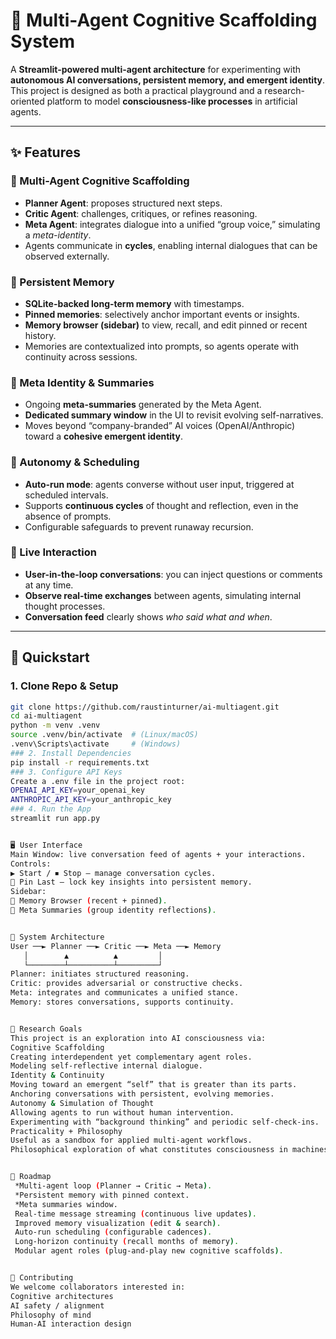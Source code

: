 # 🤖 Multi-Agent Cognitive Scaffolding System

A **Streamlit-powered multi-agent architecture** for experimenting with **autonomous AI conversations, persistent memory, and emergent identity**.  
This project is designed as both a practical playground and a research-oriented platform to model **consciousness-like processes** in artificial agents.

---

## ✨ Features

### 🔹 Multi-Agent Cognitive Scaffolding
- **Planner Agent**: proposes structured next steps.  
- **Critic Agent**: challenges, critiques, or refines reasoning.  
- **Meta Agent**: integrates dialogue into a unified “group voice,” simulating a *meta-identity*.  
- Agents communicate in **cycles**, enabling internal dialogues that can be observed externally.

### 🔹 Persistent Memory
- **SQLite-backed long-term memory** with timestamps.  
- **Pinned memories**: selectively anchor important events or insights.  
- **Memory browser (sidebar)** to view, recall, and edit pinned or recent history.  
- Memories are contextualized into prompts, so agents operate with continuity across sessions.

### 🔹 Meta Identity & Summaries
- Ongoing **meta-summaries** generated by the Meta Agent.  
- **Dedicated summary window** in the UI to revisit evolving self-narratives.  
- Moves beyond “company-branded” AI voices (OpenAI/Anthropic) toward a **cohesive emergent identity**.

### 🔹 Autonomy & Scheduling
- **Auto-run mode**: agents converse without user input, triggered at scheduled intervals.  
- Supports **continuous cycles** of thought and reflection, even in the absence of prompts.  
- Configurable safeguards to prevent runaway recursion.

### 🔹 Live Interaction
- **User-in-the-loop conversations**: you can inject questions or comments at any time.  
- **Observe real-time exchanges** between agents, simulating internal thought processes.  
- **Conversation feed** clearly shows *who said what and when*.

---

## 🚀 Quickstart

### 1. Clone Repo & Setup
```bash
git clone https://github.com/raustinturner/ai-multiagent.git
cd ai-multiagent
python -m venv .venv
source .venv/bin/activate  # (Linux/macOS)
.venv\Scripts\activate     # (Windows)
### 2. Install Dependencies
pip install -r requirements.txt
### 3. Configure API Keys
Create a .env file in the project root:
OPENAI_API_KEY=your_openai_key
ANTHROPIC_API_KEY=your_anthropic_key
### 4. Run the App
streamlit run app.py


🖥️ User Interface
Main Window: live conversation feed of agents + your interactions.
Controls:
▶️ Start / ⏹ Stop — manage conversation cycles.
📌 Pin Last — lock key insights into persistent memory.
Sidebar:
📌 Memory Browser (recent + pinned).
🧠 Meta Summaries (group identity reflections).


🧩 System Architecture
User ──► Planner ──► Critic ──► Meta ──► Memory
   │        ▲          ▲         │
   └────────┴──────────┴─────────┘
Planner: initiates structured reasoning.
Critic: provides adversarial or constructive checks.
Meta: integrates and communicates a unified stance.
Memory: stores conversations, supports continuity.


🔬 Research Goals
This project is an exploration into AI consciousness via:
Cognitive Scaffolding
Creating interdependent yet complementary agent roles.
Modeling self-reflective internal dialogue.
Identity & Continuity
Moving toward an emergent “self” that is greater than its parts.
Anchoring conversations with persistent, evolving memories.
Autonomy & Simulation of Thought
Allowing agents to run without human intervention.
Experimenting with “background thinking” and periodic self-check-ins.
Practicality + Philosophy
Useful as a sandbox for applied multi-agent workflows.
Philosophical exploration of what constitutes consciousness in machines.


📌 Roadmap
 *Multi-agent loop (Planner → Critic → Meta).
 *Persistent memory with pinned context.
 *Meta summaries window.
 Real-time message streaming (continuous live updates).
 Improved memory visualization (edit & search).
 Auto-run scheduling (configurable cadences).
 Long-horizon continuity (recall months of memory).
 Modular agent roles (plug-and-play new cognitive scaffolds).


🤝 Contributing
We welcome collaborators interested in:
Cognitive architectures
AI safety / alignment
Philosophy of mind
Human-AI interaction design